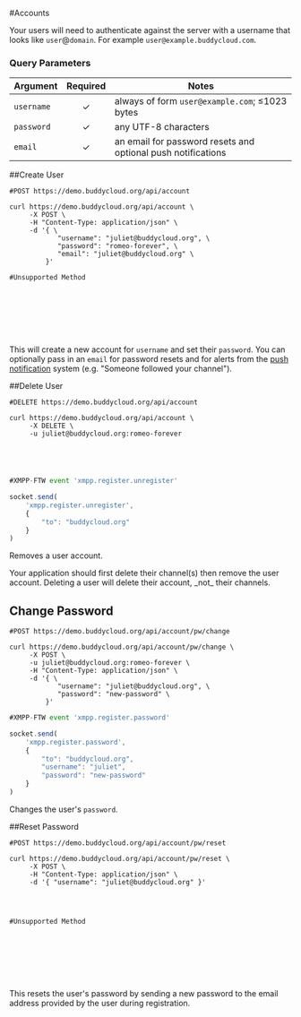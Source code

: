 #Accounts

Your users will need to authenticate against the server with a username that looks like `user`@`domain`. For example `user@example.buddycloud.com`.

### Query Parameters

Argument   | Required | Notes
---------- |:--------:|------------
`username` | ✓        | always of form `user@example.com`; ≤1023 bytes
`password` | ✓        | any UTF-8 characters
`email`    | ✓        | an email for password resets and optional push notifications

##Create User

```shell
#POST https://demo.buddycloud.org/api/account

curl https://demo.buddycloud.org/api/account \
     -X POST \
     -H "Content-Type: application/json" \
     -d '{ \
            "username": "juliet@buddycloud.org", \
            "password": "romeo-forever", \
            "email": "juliet@buddycloud.org" \
         }'
```

```javascript
#Unsupported Method









```

This will create a new account for `username` and set their `password`. You can optionally pass in an `email` for password resets and for alerts from the [push notification](#push-notifications) system (e.g. "Someone followed your channel").

##Delete User

```shell
#DELETE https://demo.buddycloud.org/api/account

curl https://demo.buddycloud.org/api/account \
     -X DELETE \
     -u juliet@buddycloud.org:romeo-forever





```

```javascript
#XMPP-FTW event 'xmpp.register.unregister'

socket.send(
    'xmpp.register.unregister',
    {
        "to": "buddycloud.org"
    }
)


```

Removes a user account. 

<aside class="warning">Your application should first delete their channel(s) then remove the user account. Deleting a user will delete their account, _not_ their channels.</aside>

## Change Password

```shell 
#POST https://demo.buddycloud.org/api/account/pw/change

curl https://demo.buddycloud.org/api/account/pw/change \
     -X POST \
     -u juliet@buddycloud.org:romeo-forever \
     -H "Content-Type: application/json" \
     -d '{ \
            "username": "juliet@buddycloud.org", \
            "password": "new-password" \
         }'
```

```javascript
#XMPP-FTW event 'xmpp.register.password'

socket.send(
    'xmpp.register.password',
    {
        "to": "buddycloud.org",
        "username": "juliet",
        "password": "new-password"
    }
)
```

Changes the user's `password`.

##Reset Password

```shell 
#POST https://demo.buddycloud.org/api/account/pw/reset

curl https://demo.buddycloud.org/api/account/pw/reset \
     -X POST \
     -H "Content-Type: application/json" \
     -d '{ "username": "juliet@buddycloud.org" }'




```

```javascript
#Unsupported Method









```

This resets the user's password by sending a new password to the email address provided by the user during registration.
